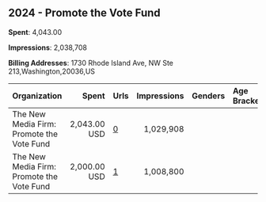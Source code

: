 ## 2024 - Promote the Vote Fund 
**Spent**: 4,043.00

**Impressions**: 2,038,708

**Billing Addresses**: 1730 Rhode Island Ave, NW Ste 213,Washington,20036,US

|Organization|Spent|Urls|Impressions|Genders|Age Brackets|Country Codes|
|:---|---:|:---|---:|:---|:---|:---|
|The New Media Firm: Promote the Vote Fund|2,043.00 USD|[0](https://www.snap.com/political-ads/asset/b67bfa94322df7b527c4d9b46cc4219e4fd181ffae052221da92ffae87386536?mediaType=mp4)|1,029,908|||united states|
|The New Media Firm: Promote the Vote Fund|2,000.00 USD|[1](https://www.snap.com/political-ads/asset/50b38823fc63008b6113bd8ad46d9960492f098a5f9061337253404fac2c2e33?mediaType=mp4)|1,008,800|||united states|
